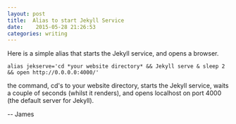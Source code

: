 ```yaml
---
layout: post
title:  Alias to start Jekyll Service
date:    2015-05-28 21:26:53
categories: writing
---
```


Here is a simple alias that starts the Jekyll service, and opens a browser.

    alias jekserve='cd *your website directory* && Jekyll serve & sleep 2 && open http://0.0.0.0:4000/'

the command, cd's to your website directory, starts the Jekyll service, waits a couple of seconds (whilst it renders), and opens localhost on port 4000 (the default server for Jekyll).


--
James
